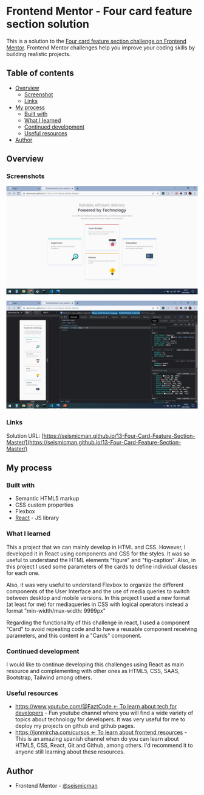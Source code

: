 # Frontend Mentor - Four card feature section solution

This is a solution to the [Four card feature section challenge on Frontend Mentor](https://www.frontendmentor.io/challenges/four-card-feature-section-weK1eFYK). Frontend Mentor challenges help you improve your coding skills by building realistic projects.

## Table of contents

- [Overview](#overview)
  - [Screenshot](#screenshot)
  - [Links](#links)
- [My process](#my-process)
  - [Built with](#built-with)
  - [What I learned](#what-i-learned)
  - [Continued development](#continued-development)
  - [Useful resources](#useful-resources)
- [Author](#author)

## Overview

### Screenshots

![](./src/assets/images/screenshot1.jpg)

![](./src/assets/images/screenshot2.jpg)

### Links

Solution URL: [https://seismicman.github.io/13-Four-Card-Feature-Section-Master/](https://seismicman.github.io/13-Four-Card-Feature-Section-Master/)

## My process

### Built with

- Semantic HTML5 markup
- CSS custom properties
- Flexbox
- [React](https://reactjs.org/) - JS library

### What I learned

This a project that we can mainly develop in HTML and CSS. However, I developed it in React using components and CSS for the styles. It was so useful to understand the HTML elements "figure" and "fig-caption". Also, in this project I used some parameters of the cards to define individual classes for each one.

Also, it was very useful to understand Flexbox to organize the different components of the User Interface and the use of media queries to switch between desktop and mobile versions. In this project I used a new format (at least for me) for mediaqueries in CSS with logical operators instead a format "min-width/max-width: 9999px"

Regarding the functionality of this challenge in react, I used a component "Card" to avoid repeating code and to have a reusable component receiving parameters, and this content in a "Cards" component.

### Continued development

I would like to continue developing this challenges using React as main resource and complementing with other ones as HTML5, CSS, SAAS, Bootstrap, Tailwind among others.

### Useful resources

- [https://www.youtube.com/@FaztCode <- To learn about tech for developers](https://www.youtube.com/@FaztCode) - Fun youtube channel where you will find a wide variety of topics about technology for developers. It was very useful for me to deploy my projects on github and github pages.
- [https://jonmircha.com/cursos <- To learn about frontend resources](https://jonmircha.com/cursos) - This is an amazing spanish channel when do you can learn about HTML5, CSS, React, Git and Github, among others. I'd recommend it to anyone still learning about these resources.

## Author

- Frontend Mentor - [@seismicman](https://www.frontendmentor.io/profile/seismicman)
